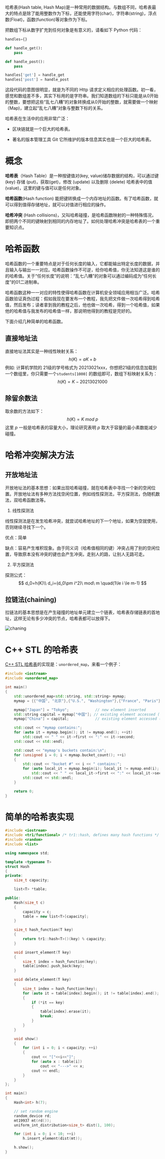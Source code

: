 哈希表(Hash table, Hash Map)是一种常用的数据结构。与数组不同，哈希表最大的特点是除了能用整数作为下标，还能使用字符(char)，字符串(string)，浮点数(Float)，函数(function)等对象作为下标。

把数组下标从数字扩充到任何对象是有意义的，请看如下 Python 代码：

```python
handles={}

def handle_get():
    pass

def handle_post():
    pass

handles['get'] = handle_get
handles['post'] = handle_post
```

这段代码的意图很明显，就是为不同的 Http 请求定义相应的处理函数。初一看，感觉和数组差不多，其实下标用的是字符串。我们知道数组的下标只能是从0开始的整数，要想把这些“乱七八糟”的对象转换成从0开始的整数，就需要做一个映射（Map)，建立起“乱七八糟”对象与整数下标的关系。



哈希表在生活中的应用非常广泛：

- 区块链就是一个巨大的哈希表。

- 著名的版本管理工具 Git 它所维护的版本信息其实也是一个巨大的哈希表。



# 概念

**哈希表**（Hash Table）是一种按键值对(key, value)储存数据的结构，可以通过键 (key) 存储 (put)，获取(get)，修改 (update) 以及删除 (delete) 哈希表中的值(value)，这里的键与值可以是任何对象。

**哈希函数**(Hash function) 能把键转换成一个内存地址的函数。有了哈希函数，就可以得到值得存储地址，就可以对值进行相应的操作。

**哈希冲突** (Hash collisions)，又叫哈希碰撞，是哈希函数映射的一种特殊情况，即把两个不同的键映射到相同的内存地址了。如何处理哈希冲突是哈希表的一个重要知识点。



# 哈希函数

哈希函数的一个重要特点是对于任何长度的输入，它都能输出特定长度的数据，并且输入与输出一一对应。哈希函数操作不可逆，给你哈希值，你无法知道这是谁的的哈希值。关于“任何长度”的说明：“乱七八糟”的对象可以通过编码成为“任何长度”的01二进制串。

哈希函数这种一一对应的特性使得哈希函数在计算机安全领域应用相当广泛。哈希函数验证真伪过程：假如我现在要发布一个教程，我先把文件做一次哈希得到哈希值，然后发布；读者拿到我的教程之后，他也做一次哈希，得到一个哈希值，如果他的哈希值与我发布的哈希值一样，那说明他得到的教程是完好的。



下面介绍几种简单的哈希函数。

## 直接地址法

直接地址法其实是一种线性映射关系：
$$
h(K)=aK+b
$$
例如: 计算机学院的 21级的学号格式为 20213021xxx，你想把21级的信息加载到一个数组里，你只需要一个`students[1000]` 的数组即可，数组下标映射关系为：
$$
h(K)=K-20213021000
$$

## 除留余数法

取余数的方法如下：
$$
h(K) = K\ mod\ p
$$
这里 $p$ 一般是哈希表的容量大小，理论研究表明 $p$ 取大于容量的最小素数能减少碰撞。 ​​



# 哈希冲突解决方法

## 开放地址法

开放地址法的基本思想：如果出现哈希碰撞，就在哈希表中寻找一个新的空闲位置。开放地址法有多种方法找空闲位置，例如线性探测法，平方探测法，伪随机数法，双哈希函数法等。

1. 线性探测法

线性探测法是在发生哈希冲突，就尝试哈希地址的下一个地址，如果为空就使用，否则继续寻找下一个。

优点：简单

缺点：容易产生堆积现象。由于同义词（哈希值相同的键）冲突占用了别的空闲位置，导致原本没有冲突的键也会产生冲突。走别人的路，让别人无路可走。

2. 平方探测法

探测公式：
$$
d_0=h(K)\\
d_i=(d_0\pm i^2)\ mod\ m \quad(1\le i \le m-1)
$$

## 拉链法(chaining)

拉链法的基本思想是在产生碰撞的地址单元建立一个链表，哈希表存储链表的首地址，这样无论有多少冲突的节点，哈希表都可以放得下。

![chaning](chaning.png)



# C++ STL 的哈希表

[C++ STL 哈希表](https://www.cplusplus.com/reference/unordered_map/unordered_map/)的实现是：`unordered_map`，来看一个例子：

```c++
#include <iostream>
#include <unordered_map>

int main()
{
    std::unordered_map<std::string, std::string> mymap;
    mymap = {{"中国", "北京"},{"U.S.", "Washington"},{"France", "Paris"}};

    mymap["Japan"] = "Tokyo";            // new element inserted
    std::string capital = mymap["中国"]; // existing element accessed (read)
    mymap["China"] = capital;            // existing element accessed (written)

    std::cout << "mymap contains:";
    for (auto it = mymap.begin(); it != mymap.end(); ++it)
        std::cout << " " << it->first << ":" << it->second;
    std::cout << std::endl;

    std::cout << "mymap's buckets contain:\n";
    for (unsigned i = 0; i < mymap.bucket_count(); ++i)
    {
        std::cout << "bucket #" << i << " contains:";
        for (auto local_it = mymap.begin(i); local_it != mymap.end(i); ++local_it)
            std::cout << " " << local_it->first << ":" << local_it->second;
        std::cout << std::endl;
    }

    return 0;
}
```



# 简单的哈希表实现

```c++
#include <iostream>
#include <tr1/functional> /* tr1::hash, defines many hash functions */
#include <random>
#include <list>

using namespace std;

template <typename T>
struct Hash
{
private:
    size_t capacity;

    list<T> *table;

public:
    Hash(size_t c)
    {
        capacity = c;
        table = new list<T>[capacity];
    }

    size_t hash_function(T key)
    {
        return tr1::hash<T>()(key) % capacity;
    }

    void insert_element(T key)
    {
        size_t index = hash_function(key);
        table[index].push_back(key);
    }

    void delete_element(T key)
    {
        size_t index = hash_function(key);
        for (auto it = table[index].begin(); it != table[index].end(); ++it)
        {
            if (*it == key)
            {
                table[index].erase(it);
                break;
            }
        }
    }

    void show()
    {
        for (int i = 0; i < capacity; ++i)
        {
            cout << "["<<i<<"]";
            for (auto x : table[i])
                cout << "--->" << x;
            cout << endl;
        }
    }
};

int main()
{
    Hash<int> h(7);

    // set random engine
    random_device rd;
    mt19937 mt(rd());
    uniform_int_distribution<size_t> dist(1, 100);

    for (int i = 0; i < 10; ++i)
        h.insert_element(dist(mt));

    h.show();
}
```


